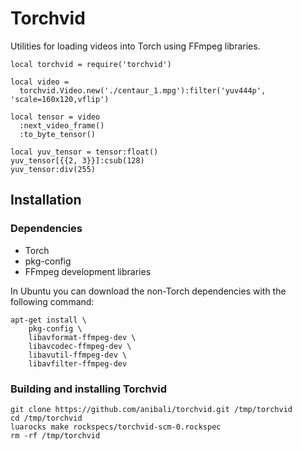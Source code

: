 # Torchvid

Utilities for loading videos into Torch using FFmpeg libraries.

    local torchvid = require('torchvid')

    local video =
      torchvid.Video.new('./centaur_1.mpg'):filter('yuv444p', 'scale=160x120,vflip')

    local tensor = video
      :next_video_frame()
      :to_byte_tensor()

    local yuv_tensor = tensor:float()
    yuv_tensor[{{2, 3}}]:csub(128)
    yuv_tensor:div(255)

## Installation

### Dependencies

* Torch
* pkg-config
* FFmpeg development libraries

In Ubuntu you can download the non-Torch dependencies with the following
command:

    apt-get install \
        pkg-config \
        libavformat-ffmpeg-dev \
        libavcodec-ffmpeg-dev \
        libavutil-ffmpeg-dev \
        libavfilter-ffmpeg-dev

### Building and installing Torchvid

    git clone https://github.com/anibali/torchvid.git /tmp/torchvid
    cd /tmp/torchvid
    luarocks make rockspecs/torchvid-scm-0.rockspec
    rm -rf /tmp/torchvid

